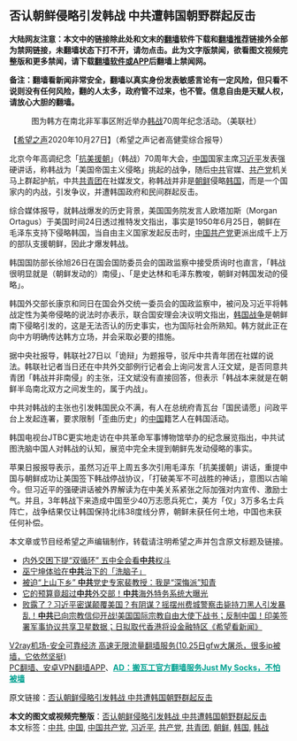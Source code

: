  <h2>否认朝鲜侵略引发韩战 中共遭韩国朝野群起反击</h2> <p class="notice"><b>大陆网友注意：本文中的链接除此处和文末的<a href="https://github.com/bannedbook/fanqiang" >翻墙</a>软件下载和<a href="https://github.com/killgcd/justmysocks/blob/master/README.md">翻墙推荐</a>链接外全部为禁网链接，未翻墙状态下打不开，请勿点击。此为文字版禁闻，欲看图文视频完整版和更多禁闻，请下载<a href="https://github.com/bannedbook/fanqiang">翻墙软件或APP</a>后翻墙上禁闻网。</p><p>备注：翻墙看新闻非常安全，翻墙以真实身份发表敏感言论有一定风险，但只看不说则没有任何风险，翻的人太多，政府管不过来，也不管。信息自由是天赋人权，请放心大胆的翻墙。</b></p>  <div class="entry"> <figure><figcaption>图为韩方在南北非军事区附近举办<a href="https://www.bannedbook.org/bnews/tag/%E9%9F%A9%E6%88%98/" class="st_tag internal_tag" rel="tag" title="标签 韩战 下的日志">韩战</a>70周年纪念活动。（美联社）</figcaption></figure> <p>【<span class='wp_keywordlink_affiliate'><a href="https://www.soundofhope.org" title="希望之声" target="_blank">希望之声</a></span>2020年10月27日】（希望之声记者高健雯综合报导）</p> <p>北京今年高调纪念「<span class='wp_keywordlink'><a href="https://www.bannedbook.org/forum2/topic952.html" title="历史回顾：从“抗美援朝”到“大跃进”" target="_blank">抗美援朝</a></span>」（韩战）70周年大会，<span class='wp_keywordlink_affiliate'><a href="https://www.bannedbook.org/" title="中国" target="_blank">中国</a></span>国家主席<a href="https://www.bannedbook.org/bnews/tag/%e4%b9%a0%e8%bf%91%e5%b9%b3/" class="st_tag internal_tag" rel="tag" title="标签 习近平 下的日志">习近平</a>发表强硬讲话，称韩战为「美国帝国主义侵略」挑起的战争，随后<a href="https://www.bannedbook.org/bnews/tag/%e4%b8%ad%e5%85%b1/" class="st_tag internal_tag" rel="tag" title="标签 中共 下的日志">中共</a>官媒、<a href="https://www.bannedbook.org/bnews/tag/%e5%85%b1%e4%ba%a7%e5%85%9a/" class="st_tag internal_tag" rel="tag" title="标签 共产党 下的日志">共产党</a>机关马上群起护航，中共<a href="https://www.bannedbook.org/bnews/tag/%e5%85%b1%e9%9d%92%e5%9b%a2/" class="st_tag internal_tag" rel="tag" title="标签 共青团 下的日志">共青团</a>在社媒发文，称韩战并非是<a href="https://www.bannedbook.org/bnews/tag/%e6%9c%9d%e9%b2%9c/" class="st_tag internal_tag" rel="tag" title="标签 朝鲜 下的日志">朝鲜</a>侵略<a href="https://www.bannedbook.org/bnews/tag/%e9%9f%a9%e5%9b%bd/" class="st_tag internal_tag" rel="tag" title="标签 韩国 下的日志">韩国</a>，而是一个国家内的内战，引发争议，并遭韩国政府和民间群起反击。</p>  <p>综合媒体报导，就韩战爆发的历史背景，美国国务院发言人欧塔加斯（Morgan Ortagus）于美国时间24日透过推特发文指出，事实是1950年6月25日，朝鲜在毛泽东支持下侵略韩国，当自由主义国家发起反击时，<a href="https://www.bannedbook.org/bnews/tag/%e4%b8%ad%e5%9b%bd%e5%85%b1%e4%ba%a7%e5%85%9a/" class="st_tag internal_tag" rel="tag" title="标签 中国共产党 下的日志">中国共产党</a>更派出成千上万的部队支援朝鲜，因此才爆发韩战。</p> <p>韩国国防部长徐旭26日在国会国防委员会的国政监察中接受质询时也直言，「韩战很明显就是（朝鲜发动的）南侵」、「是史达林和毛泽东教唆，朝鲜对韩国发动的侵略」。</p>  <p>韩国外交部长康京和同日在国会外交统一委员会的国政监察中，被问及习近平将韩战定性为美帝侵略的说法时亦表示，联合国安理会决议明文指出，<span class='wp_keywordlink'><a href="https://www.bannedbook.org/forum2/topic1360.html" title="大韓民國國防部戰史委員會： 韓國戰爭 " target="_blank">韩国战争</a></span>是朝鲜南下侵略引发的，这是无法否认的历史事实，也为国际社会所熟知。韩方就此正在向中方明确传达韩方立场，并会采取必要的措施。</p> <p>据中央社报导，韩联社27日以「诡辩」为题报导，驳斥中共青年团在社媒的说法。韩联社记者当日还在中共外交部例行记者会上询问发言人汪文斌，是否同意共青团「韩战并非南侵」的主张，汪文斌没有直接回答，但表示「韩战本来就是在朝鲜半岛南北双方之间发生的，属于内战」。</p>  <p>中共对韩战的主张也引发韩国民众不满，有人在总统府青瓦台「国民请愿」问政平台上发起连署，要求限制「歪曲历史」的<a href="https://www.bannedbook.org/bnews/tag/%E4%B8%AD%E5%9B%BD/" class="st_tag internal_tag" rel="tag" title="标签 中国 下的日志">中国</a>籍艺人在韩国活动。</p> <p>韩国电视台JTBC更实地走访在中共革命军事博物馆举办的纪念展览指出，中共试图洗脑中国人对韩战的认知，展览中完全未提到朝鲜先发动侵略的事实。</p>  <p>苹果日报报导表示，虽然习近平上周五多次引用毛泽东「抗美援朝」讲话，重提中国与朝鲜成功让美国签下韩战停战协议，「打破美军不可战胜的神话」，意图以古喻今。但习近平的强硬讲话被外界解读为在中美关系紧张之际加强对内宣传、激励士气。并且，3年韩战下来造成中国至少40万志愿兵死亡，美方「仅」3万多名士兵阵亡，战争结果仅让韩国保持北纬38度线分界，朝鲜未获任何土地，中国也未获任何补偿。</p> <p>本文章或节目经希望之声编辑制作，转载请注明希望之声并包含原文标题及链接。</p> <ul class='op-related-articles' title='相关阅读'> <li><a href='https://www.bannedbook.org/bnews/taiwannews/20201028/1421578.html' target='_blank'>内外交困下提“双循环” 五中全会看<b>中共</b>权斗</a></li> <li><a href='https://www.bannedbook.org/bnews/lifebaike/20201028/1421573.html' target='_blank'>巫宁坤体验在<b>中共</b>治下的「洗脑子」</a></li> <li><a href='https://www.bannedbook.org/bnews/cbnews/20201028/1421563.html' target='_blank'>被迫“上山下乡” <b>中共</b>党史专家裴教授：我是“深悔派”知青</a></li> <li><a href='https://www.bannedbook.org/bnews/cbnews/20201028/1421539.html' target='_blank'>它的预算竟超过<b>中共</b>外交部！<b>中共</b>海外特务系统大曝光</a></li> <li><a href='https://www.bannedbook.org/bnews/bannedvideo/20201028/1421537.html' target='_blank'>败露了？习近平密谋颠覆美国？有阴谋？摇摆州费城警察击毙持刀黑人引发暴乱！<b>中共</b>已向宗教信仰开战!美国国际宗教自由大使下战书；反制中国！印美签署军事协议共享卫星数据；日拟取代香港将设金融特区《希望看新闻》</a></li> </ul> <p class="texttj"> <a href="https://www.bannedbook.org/forum23/topic22702.html" target="_blank">V2ray机场-安全可靠经济 高速无限流量翻墙服务(10.25日gfw大屠杀，很多ip被墙，它依然坚挺)</a><br/> <a href="https://github.com/bannedbook/fanqiang/wiki/%E7%A6%81%E9%97%BB%E7%BD%91%E5%AE%89%E5%8D%93%E7%BF%BB%E5%A2%99%E6%96%B0%E9%97%BBAPP" target="_blank">PC翻墙、安卓VPN翻墙APP</a>、<span onclick="window.open('https://github.com/killgcd/justmysocks/blob/master/README.md')" style="font-weight:bold;color:#00A191;cursor:pointer;text-decoration:underline;outline:none">AD：搬瓦工官方翻墙服务Just My Socks，不怕被墙</span></p><p>原文链接：<a class="src_link"  href="https://www.soundofhope.org/post/436672" target="_blank">否认朝鲜侵略引发韩战 中共遭韩国朝野群起反击</a></p><a name='sharetosocial'></a>       <div><b>本文的图文或视频完整版</b>：<a href='https://www.bannedbook.org/bnews/comments/20201028/1421579.html'>否认朝鲜侵略引发韩战 中共遭韩国朝野群起反击</a></div>  </div><!--END ENTRY--> <div class="postfooter"> <div>本文标签：<a href="https://www.bannedbook.org/bnews/tag/%e4%b8%ad%e5%85%b1/" rel="tag">中共</a>, <a href="https://www.bannedbook.org/bnews/tag/%E4%B8%AD%E5%9B%BD/" rel="tag">中国</a>, <a href="https://www.bannedbook.org/bnews/tag/%e4%b8%ad%e5%9b%bd%e5%85%b1%e4%ba%a7%e5%85%9a/" rel="tag">中国共产党</a>, <a href="https://www.bannedbook.org/bnews/tag/%e4%b9%a0%e8%bf%91%e5%b9%b3/" rel="tag">习近平</a>, <a href="https://www.bannedbook.org/bnews/tag/%e5%85%b1%e4%ba%a7%e5%85%9a/" rel="tag">共产党</a>, <a href="https://www.bannedbook.org/bnews/tag/%e5%85%b1%e9%9d%92%e5%9b%a2/" rel="tag">共青团</a>, <a href="https://www.bannedbook.org/bnews/tag/%e6%9c%9d%e9%b2%9c/" rel="tag">朝鲜</a>, <a href="https://www.bannedbook.org/bnews/tag/%e9%9f%a9%e5%9b%bd/" rel="tag">韩国</a>, <a href="https://www.bannedbook.org/bnews/tag/%E9%9F%A9%E6%88%98/" rel="tag">韩战</a></div>  </div><!--END POSTFOOTER--> 